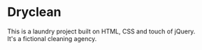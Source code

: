 # Dryclean
This is a laundry project built on HTML, CSS and touch of jQuery.   
It's a fictional cleaning agency.

